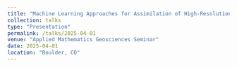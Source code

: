 ```yaml
---
title: "Machine Learning Approaches for Assimilation of High-Resolution Observations"
collection: talks
type: "Presentation"
permalink: /talks/2025-04-01
venue: "Applied Mathematics Geosciences Seminar"
date: 2025-04-01
location: "Boulder, CO"
---
```

